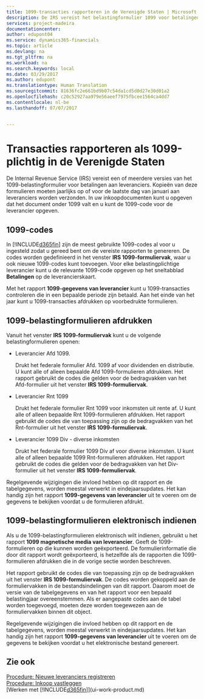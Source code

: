 ```yaml
---
title: 1099-transacties rapporteren in de Verenigde Staten | Microsoft Docs
description: De IRS vereist het belastingformulier 1099 voor betalingen aan leveranciers en u kunt opgeven dat een inkoopdocument 1099-plichtig is en de code 1099 opgeven voor de leverancier.
services: project-madeira
documentationcenter: 
author: edupont04
ms.service: dynamics365-financials
ms.topic: article
ms.devlang: na
ms.tgt_pltfrm: na
ms.workload: na
ms.search.keywords: local
ms.date: 03/29/2017
ms.author: edupont
ms.translationtype: Human Translation
ms.sourcegitcommit: 81636fc2e661bd9b07c54da1cd5d0d27e30d01a2
ms.openlocfilehash: c20c52927aa979e56aeef7975fbcee1564ca4dd7
ms.contentlocale: nl-be
ms.lasthandoff: 07/07/2017


---
```

# <a name="reporting-transactions-as-1099-liable-in-the-us"></a>Transacties rapporteren als 1099-plichtig in de Verenigde Staten

De Internal Revenue Service (IRS) vereist een of meerdere versies van het 1099-belastingformulier voor betalingen aan leveranciers. Kopieën van deze formulieren moeten jaarlijks op of voor de laatste dag van januari aan leveranciers worden verzonden. In uw inkoopdocumenten kunt u opgeven dat het document onder 1099 valt en u kunt de 1099-code voor de leverancier opgeven.  

## <a name="1099-codes"></a>1099-codes
In [!INCLUDE[d365fin](includes/d365fin_md.md)] zijn de meest gebruikte 1099-codes al voor u ingesteld zodat u gereed bent om de vereiste rapporten te genereren. De codes worden gedefinieerd in het venster **IRS 1099-formuliervak**, waar u ook nieuwe 1099-codes kunt toevoegen. Voor elke belastingplichtige leverancier kunt u de relevante 1099-code opgeven op het sneltabblad **Betalingen** op de leverancierskaart.  

Met het rapport **1099-gegevens van leverancier** kunt u 1099-transacties controleren die in een bepaalde periode zijn betaald. Aan het einde van het jaar kunt u 1099-transacties afdrukken op voorbedrukte formulieren.  

## <a name="printing-1099-tax-forms"></a>1099-belastingformulieren afdrukken
Vanuit het venster **IRS 1099-formuliervak** kunt u de volgende belastingformulieren openen:  

* Leverancier Afd 1099.  

  Drukt het federale formulier Afd. 1099 af voor dividenden en distributie. U kunt alle of alleen bepaalde Afd 1099-formulieren afdrukken. Het rapport gebruikt de codes die gelden voor de bedragvakken van het Afd-formulier uit het venster **IRS 1099-formuliervak**.  
* Leverancier Rnt 1099  

  Drukt het federale formulier Rnt 1099 voor inkomsten uit rente af. U kunt alle of alleen bepaalde Rnt 1099-formulieren afdrukken. Het rapport gebruikt de codes die van toepassing zijn op de bedragvakken van het Rnt-formulier uit het venster **IRS 1099-formuliervak**.  
* Leverancier 1099 Div - diverse inkomsten  

  Drukt het federale formulier 1099 Div af voor diverse inkomsten. U kunt alle of alleen bepaalde 1099 Rnt-formulieren afdrukken. Het rapport gebruikt de codes die gelden voor de bedragvakken van het Div-formulier uit het venster **IRS 1099-formuliervak**.  

Regelgevende wijzigingen die invloed hebben op dit rapport en de tabelgegevens, worden meestal verwerkt in eindejaarsupdates.
Het kan handig zijn het rapport **1099-gegevens van leverancier** uit te voeren om de gegevens te bekijken voordat u de formulieren afdrukt.

## <a name="submitting-1099-tax-forms-electronically"></a>1099-belastingformulieren elektronisch indienen
Als u de 1099-belastingformulieren elektronisch wilt indienen, gebruikt u het rapport **1099 magnetische media van leverancier**. Geeft de 1099-formulieren op die kunnen worden geëxporteerd. De formulierinformatie die door dit rapport wordt geëxporteerd, is hetzelfde als de rapporten die 1099-formulieren afdrukken die in de vorige sectie worden beschreven.  

Het rapport gebruikt de codes die van toepassing zijn op de bedragvakken uit het venster **IRS 1099-formuliervak**. De codes worden gekoppeld aan de formuliervakken in de bestandsindelingen van dit rapport. Daarom moet de versie van de tabelgegevens en van het rapport voor een bepaald belastingjaar overeenstemmen. Als er aangepaste codes aan de tabel worden toegevoegd, moeten deze worden toegewezen aan de formuliervakken binnen dit object.  

Regelgevende wijzigingen die invloed hebben op dit rapport en de tabelgegevens, worden meestal verwerkt in eindejaarsupdates.
Het kan handig zijn het rapport **1099-gegevens van leverancier** uit te voeren om de gegevens te bekijken voordat u het elektronische bestand genereert.  

## <a name="see-also"></a>Zie ook
[Procedure: Nieuwe leveranciers registreren](purchasing-how-register-new-vendors.md)  
[Procedure: Inkoop vastleggen](purchasing-how-record-purchases.md)  
[Werken met [!INCLUDE[d365fin](includes/d365fin_md.md)]](ui-work-product.md)  

